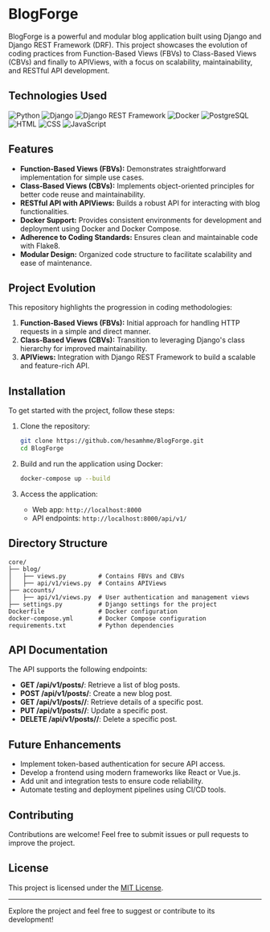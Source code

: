 
# BlogForge

BlogForge is a powerful and modular blog application built using Django and Django REST Framework (DRF). This project showcases the evolution of coding practices from Function-Based Views (FBVs) to Class-Based Views (CBVs) and finally to APIViews, with a focus on scalability, maintainability, and RESTful API development.

## Technologies Used

![Python](https://img.shields.io/badge/Python-3.8%2B-blue)
![Django](https://img.shields.io/badge/Django-3.2%2B-green)
![Django REST Framework](https://img.shields.io/badge/DRF-3.12%2B-red)
![Docker](https://img.shields.io/badge/Docker-19.03%2B-blue)
![PostgreSQL](https://img.shields.io/badge/PostgreSQL-12%2B-blue)
![HTML](https://img.shields.io/badge/HTML-5-orange)
![CSS](https://img.shields.io/badge/CSS-3-blue)
![JavaScript](https://img.shields.io/badge/JavaScript-ES6%2B-yellow)

## Features

- **Function-Based Views (FBVs):** Demonstrates straightforward implementation for simple use cases.
- **Class-Based Views (CBVs):** Implements object-oriented principles for better code reuse and maintainability.
- **RESTful API with APIViews:** Builds a robust API for interacting with blog functionalities.
- **Docker Support:** Provides consistent environments for development and deployment using Docker and Docker Compose.
- **Adherence to Coding Standards:** Ensures clean and maintainable code with Flake8.
- **Modular Design:** Organized code structure to facilitate scalability and ease of maintenance.

## Project Evolution

This repository highlights the progression in coding methodologies:

1. **Function-Based Views (FBVs):** Initial approach for handling HTTP requests in a simple and direct manner.
2. **Class-Based Views (CBVs):** Transition to leveraging Django's class hierarchy for improved maintainability.
3. **APIViews:** Integration with Django REST Framework to build a scalable and feature-rich API.

## Installation

To get started with the project, follow these steps:

1. Clone the repository:
   ```bash
   git clone https://github.com/hesamhme/BlogForge.git
   cd BlogForge
   ```

2. Build and run the application using Docker:
   ```bash
   docker-compose up --build
   ```

3. Access the application:
   - Web app: `http://localhost:8000`
   - API endpoints: `http://localhost:8000/api/v1/`

## Directory Structure

```
core/
├── blog/
│   ├── views.py         # Contains FBVs and CBVs
│   ├── api/v1/views.py  # Contains APIViews
├── accounts/
│   ├── api/v1/views.py  # User authentication and management views
├── settings.py          # Django settings for the project
Dockerfile               # Docker configuration
docker-compose.yml       # Docker Compose configuration
requirements.txt         # Python dependencies
```

## API Documentation

The API supports the following endpoints:

- **GET /api/v1/posts/**: Retrieve a list of blog posts.
- **POST /api/v1/posts/**: Create a new blog post.
- **GET /api/v1/posts/<id>/**: Retrieve details of a specific post.
- **PUT /api/v1/posts/<id>/**: Update a specific post.
- **DELETE /api/v1/posts/<id>/**: Delete a specific post.

## Future Enhancements

- Implement token-based authentication for secure API access.
- Develop a frontend using modern frameworks like React or Vue.js.
- Add unit and integration tests to ensure code reliability.
- Automate testing and deployment pipelines using CI/CD tools.

## Contributing

Contributions are welcome! Feel free to submit issues or pull requests to improve the project.

## License

This project is licensed under the [MIT License](LICENSE).

---

Explore the project and feel free to suggest or contribute to its development!
